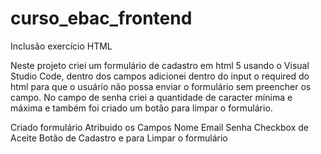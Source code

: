 # curso_ebac_frontend
Inclusão exercício HTML

Neste projeto criei um formulário de cadastro em html 5 usando o Visual Studio Code, dentro dos campos adicionei dentro do input o required do html para que o usuário não possa enviar o formulário sem preencher os campo.
No campo de senha criei a quantidade de caracter mínima e máxima e também foi criado um botão para limpar o formulário.

Criado formulário
    Atribuido os Campos
        Nome
        Email
        Senha
        Checkbox de Aceite
        Botão de Cadastro e para Limpar o formulário
